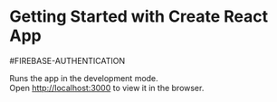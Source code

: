 # Getting Started with Create React App
#FIREBASE-AUTHENTICATION

Runs the app in the development mode.\
Open [http://localhost:3000](http://localhost:3000) to view it in the browser.



